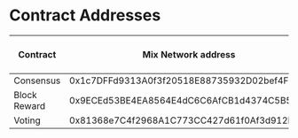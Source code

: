 # Contract Addresses

| Contract     | Mix Network address                        | Mix Testnet address                        |
| ------------ | ------------------------------------------ | ------------------------------------------ |
| Consensus    | 0x1c7DFFd9313A0f3f20518E88735932D02bef4F28 |                                            |
| Block Reward | 0x9ECEd53BE4EA8564E4dC6C6AfCB1d4374C5B5F14 |                                            |
| Voting       | 0x81368e7C4f2968A1C773CC427d61f0Af3d912bb3 |                                            |
